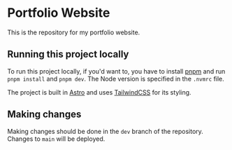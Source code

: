 # Portfolio Website

This is the repository for my portfolio website.

## Running this project locally

To run this project locally, if you'd want to, you have to install [pnpm](https://pnpm.io/) and run `pnpm install` and `pnpm dev`. The Node version is specified in the `.nvmrc` file.

The project is built in [Astro](astro.build) and uses [TailwindCSS](tailwindcss.com) for its styling.

## Making changes

Making changes should be done in the `dev` branch of the repository. Changes to `main` will be deployed.
